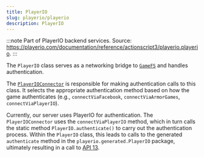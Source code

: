 ```yaml
---
title: PlayerIO
slug: playerio/playerio
description: PlayerIO
---
```


:::note
Part of PlayerIO backend services. Source: https://playerio.com/documentation/reference/actionscript3/playerio.playerio.
:::

The `PlayerIO` class serves as a networking bridge to [`GameFS`](/playerio/gamefs) and handles authentication.

The [`PlayerIOConnector`](/thelaststand/app/network/playerioconnector) is responsible for making authentication calls to this class. It selects the appropriate authentication method based on how the game authenticates (e.g., `connectViaFacebook`, `connectViaArmorGames`, `connectViaPlayerIO`).

Currently, our server uses PlayerIO for authentication. The `PlayerIOConnector` uses the `connectViaPlayerIO` method, which in turn calls the static method `PlayerIO.authenticate()` to carry out the authentication process. Within the `PlayerIO` class, this leads to calls to the generated `authenticate` method in the `playerio.generated.PlayerIO` package, ultimately resulting in a call to [API 13](/glossary#api-13).
